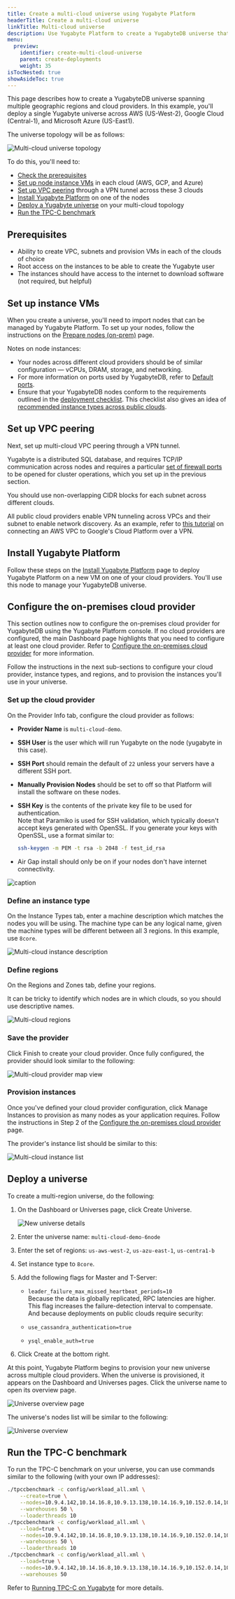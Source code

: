 ```yaml
---
title: Create a multi-cloud universe using Yugabyte Platform
headerTitle: Create a multi-cloud universe
linkTitle: Multi-cloud universe
description: Use Yugabyte Platform to create a YugabyteDB universe that spans multiple cloud providers.
menu:
  preview:
    identifier: create-multi-cloud-universe
    parent: create-deployments
    weight: 35
isTocNested: true
showAsideToc: true
---
```


This page describes how to create a YugabyteDB universe spanning multiple geographic regions and cloud providers. In this example, you'll deploy a single Yugabyte universe across AWS (US-West-2), Google Cloud (Central-1), and Microsoft Azure (US-East1).

The universe topology will be as follows:

![Multi-cloud universe topology](/images/ee/multi-cloud-topology.png)

To do this, you'll need to:

* [Check the prerequisites](#prerequisites)
* [Set up node instance VMs](#set-up-instance-vms) in each cloud (AWS, GCP, and Azure)
* [Set up VPC peering](#set-up-vpc-peering) through a VPN tunnel across these 3 clouds
* [Install Yugabyte Platform](#install-yugabyte-platform) on one of the nodes
* [Deploy a Yugabyte universe](#deploy-a-universe) on your multi-cloud topology
* [Run the TPC-C benchmark](#run-the-tpc-c-benchmark)

## Prerequisites

* Ability to create VPC, subnets and provision VMs in each of the clouds of choice
* Root access on the instances to be able to create the Yugabyte user
* The instances should have access to the internet to download software (not required, but helpful)

## Set up instance VMs

When you create a universe, you'll need to import nodes that can be managed by Yugabyte Platform. To set up your nodes, follow the instructions on the [Prepare nodes (on-prem)](../../install-yugabyte-platform/prepare-on-prem-nodes/) page.

Notes on node instances:

* Your nodes across different cloud providers should be of similar configuration &mdash; vCPUs, DRAM, storage, and networking.
* For more information on ports used by YugabyteDB, refer to [Default ports](../../../reference/configuration/default-ports/).
* Ensure that your YugabyteDB nodes conform to the requirements outlined in the [deployment checklist](../../../deploy/checklist/). This checklist also gives an idea of [recommended instance types across public clouds](../../../deploy/checklist/#running-on-public-clouds).

## Set up VPC peering

Next, set up multi-cloud VPC peering through a VPN tunnel.

Yugabyte is a distributed SQL database, and requires TCP/IP communication across nodes and requires a particular [set of firewall ports](../../install-yugabyte-platform/prepare-on-prem-nodes/#ports) to be opened for cluster operations, which you set up in the previous section.

You should use non-overlapping CIDR blocks for each subnet across different clouds.

All public cloud providers enable VPN tunneling across VPCs and their subnet to enable network discovery. As an example, refer to [this tutorial](https://medium.com/google-cloud/vpn-between-two-clouds-e2e3578be773) on connecting an AWS VPC to Google's Cloud Platform over a VPN.

## Install Yugabyte Platform

Follow these steps on the [Install Yugabyte Platform](../../install-yugabyte-platform/) page to deploy Yugabyte Platform on a new VM on one of your cloud providers. You'll use this node to manage your YugabyteDB universe.

## Configure the on-premises cloud provider

This section outlines now to configure the on-premises cloud provider for YugabyteDB using the Yugabyte Platform console. If no cloud providers are configured, the main Dashboard page highlights that you need to configure at least one cloud provider. Refer to [Configure the on-premises cloud provider](../../configure-yugabyte-platform/set-up-cloud-provider/on-premises/) for more information.

Follow the instructions in the next sub-sections to configure your cloud provider, instance types, and regions, and to provision the instances you'll use in your universe.

### Set up the cloud provider

On the Provider Info tab, configure the cloud provider as follows:

* **Provider Name** is `multi-cloud-demo`.
* **SSH User** is the user which will run Yugabyte on the node (yugabyte in this case).
* **SSH Port** should remain the default of `22` unless your servers have a different SSH port.
* **Manually Provision Nodes** should be set to off so that Platform will install the software on these nodes.
* **SSH Key** is the contents of the private key file to be used for authentication.
  \
  Note that Paramiko is used for SSH validation, which typically doesn't accept keys generated with OpenSSL. If you generate your keys with OpenSSL, use a format similar to:

    ```sh
    ssh-keygen -m PEM -t rsa -b 2048 -f test_id_rsa
    ```

* Air Gap install should only be on if your nodes don't have internet connectivity.

![caption](/images/ee/multi-cloud-provider-info.png)

### Define an instance type

On the Instance Types tab, enter a machine description which matches the nodes you will be using. The machine type can be any logical name, given the machine types will be different between all 3 regions. In this example, use `8core`.

![Multi-cloud instance description](/images/ee/multi-cloud-instances.png)

### Define regions

On the Regions and Zones tab, define your regions.

It can be tricky to identify which nodes are in which clouds, so you should use descriptive names.

![Multi-cloud regions](/images/ee/multi-cloud-regions.png)

### Save the provider

Click Finish to create your cloud provider. Once fully configured, the provider should look similar to the following:

![Multi-cloud provider map view](/images/ee/multi-cloud-provider-map.png)

### Provision instances

Once you've defined your cloud provider configuration, click Manage Instances to provision as many nodes as your application requires. Follow the instructions in Step 2 of the [Configure the on-premises cloud provider](../../configure-yugabyte-platform/set-up-cloud-provider/on-premises/#step-2-provision-the-yugabytedb-nodes) page.

The provider's instance list should be similar to this:

![Multi-cloud instance list](/images/ee/multi-cloud-provider-instance-list.png)

## Deploy a universe

To create a multi-region universe, do the following:

1. On the Dashboard or Universes page, click Create Universe.

    ![New universe details](/images/ee/multi-cloud-create-universe.png)

1. Enter the universe name: `multi-cloud-demo-6node`

1. Enter the set of regions: `us-aws-west-2`, `us-azu-east-1`, `us-centra1-b`

1. Set instance type to `8core`.

1. Add the following flags for Master and T-Server:

    * `leader_failure_max_missed_heartbeat_periods=10`
    \
    Because the data is globally replicated, RPC latencies are higher. This flag increases the failure-detection interval to compensate.
    \
    And because deployments on public clouds require security:

    * `use_cassandra_authentication=true`
    * `ysql_enable_auth=true`

1. Click Create at the bottom right.

At this point, Yugabyte Platform begins to provision your new universe across multiple cloud providers. When the universe is provisioned, it appears on the Dashboard and Universes pages. Click the universe name to open its overview page.

![Universe overview page](/images/ee/multi-cloud-universe-overview.png)

The universe's nodes list will be similar to the following:

![Universe overview](/images/ee/multi-cloud-universe-nodes.png)

## Run the TPC-C benchmark

To run the TPC-C benchmark on your universe, you can use commands similar to the following (with your own IP addresses):

```sh
./tpccbenchmark -c config/workload_all.xml \
    --create=true \
    --nodes=10.9.4.142,10.14.16.8,10.9.13.138,10.14.16.9,10.152.0.14,10.152.0.32 \
    --warehouses 50 \
    --loaderthreads 10
./tpccbenchmark -c config/workload_all.xml \
    --load=true \
    --nodes=10.9.4.142,10.14.16.8,10.9.13.138,10.14.16.9,10.152.0.14,10.152.0.32 \
    --warehouses 50 \
    --loaderthreads 10
./tpccbenchmark -c config/workload_all.xml \
    --load=true \
    --nodes=10.9.4.142,10.14.16.8,10.9.13.138,10.14.16.9,10.152.0.14,10.152.0.32 \
    --warehouses 50
```

Refer to [Running TPC-C on Yugabyte](../../../benchmark/tpcc-ysql/) for more details.
